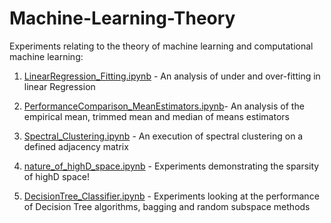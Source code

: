 # Machine-Learning-Theory

Experiments relating to the theory of machine learning and computational machine learning:

1. [LinearRegression_Fitting.ipynb](https://github.com/c-maine/Machine-Learning-Theory/blob/master/LinearRegression_Fitting.ipynb) - An analysis of under and over-fitting in linear Regression

2. [PerformanceComparison_MeanEstimators.ipynb](https://github.com/c-maine/Machine-Learning-Theory/blob/master/PerformanceComparison_MeanEstimators.ipynb)- An analysis of the empirical mean, trimmed mean and median of means estimators

3. [Spectral_Clustering.ipynb](https://github.com/c-maine/Machine-Learning-Theory/blob/master/Spectral_Clustering.ipynb) - An execution of spectral clustering on a defined adjacency matrix

4. [nature_of_highD_space.ipynb](https://github.com/c-maine/Machine-Learning-Theory/blob/master/nature_of_highD_space.ipynb) - Experiments demonstrating the sparsity of highD space!

5. [DecisionTree_Classifier.ipynb](https://github.com/c-maine/Machine-Learning-Theory/blob/master/DecisionTree_Classifier.ipynb) - Experiments looking at the performance of Decision Tree algorithms, bagging and random subspace methods
